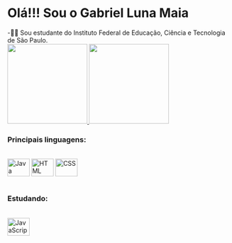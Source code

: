 <h1>Olá!!! Sou o Gabriel Luna Maia </h1>
-👨‍🎓 Sou estudante do Instituto Federal de Educação, Ciência e Tecnologia de São Paulo. 
<br/>
<div>
   <a href="https://github.com/Gabriellluna">
  <img height="180em" src="https://github-readme-stats.vercel.app/api?username=Gabriellluna&show_icons=true&theme=onedark&include_all_commits=true&count_private=true&locale=pt-br"/>
  <img height="180em" src="https://github-readme-stats.vercel.app/api/top-langs/?username=Gabriellluna&layout=compact&langs_count=16&theme=onedark&locale=pt-br"/>
   </a>
<h3>Principais linguagens:</h3>
<div style="display: inline_block"><br>
  <a href="https://github.com/Gabriellluna"><img align="center" alt="Java" height="40" width="50" src="https://cdn.jsdelivr.net/gh/devicons/devicon/icons/java/java-original.svg" /></a>
  <img align="center" alt="HTML" height="40" width="50" src="https://cdn.jsdelivr.net/gh/devicons/devicon/icons/html5/html5-original.svg" />
  <img align="center" alt="CSS" height="40" width="50" src="https://cdn.jsdelivr.net/gh/devicons/devicon/icons/css3/css3-original.svg" />
</div>
<br/>
<h3>Estudando:</h3>
<div style="display: inline_block"><br>
 <img align="center" alt="JavaScript" height="40" width="50" src="https://cdn.jsdelivr.net/gh/devicons/devicon/icons/javascript/javascript-plain.svg" />
</div>



